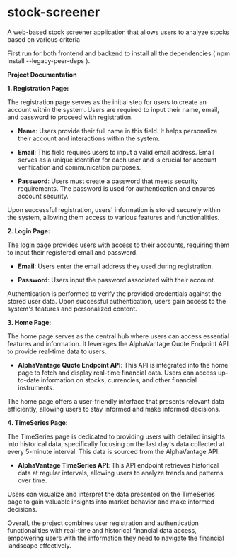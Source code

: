 # stock-screener
A web-based stock screener application that allows users to analyze stocks based on various criteria

First run for both frontend and backend to install all the dependencies ( npm install --legacy-peer-deps  ).

**Project Documentation**

**1. Registration Page:**

The registration page serves as the initial step for users to create an account within the system. Users are required to input their name, email, and password to proceed with registration. 

- **Name**: Users provide their full name in this field. It helps personalize their account and interactions within the system.
  
- **Email**: This field requires users to input a valid email address. Email serves as a unique identifier for each user and is crucial for account verification and communication purposes.
  
- **Password**: Users must create a password that meets security requirements. The password is used for authentication and ensures account security.

Upon successful registration, users' information is stored securely within the system, allowing them access to various features and functionalities.

**2. Login Page:**

The login page provides users with access to their accounts, requiring them to input their registered email and password.

- **Email**: Users enter the email address they used during registration.
  
- **Password**: Users input the password associated with their account.

Authentication is performed to verify the provided credentials against the stored user data. Upon successful authentication, users gain access to the system's features and personalized content.

**3. Home Page:**

The home page serves as the central hub where users can access essential features and information. It leverages the AlphaVantage Quote Endpoint API to provide real-time data to users.

- **AlphaVantage Quote Endpoint API**: This API is integrated into the home page to fetch and display real-time financial data. Users can access up-to-date information on stocks, currencies, and other financial instruments.

The home page offers a user-friendly interface that presents relevant data efficiently, allowing users to stay informed and make informed decisions.

**4. TimeSeries Page:**

The TimeSeries page is dedicated to providing users with detailed insights into historical data, specifically focusing on the last day's data collected at every 5-minute interval. This data is sourced from the AlphaVantage API.

- **AlphaVantage TimeSeries API**: This API endpoint retrieves historical data at regular intervals, allowing users to analyze trends and patterns over time.

Users can visualize and interpret the data presented on the TimeSeries page to gain valuable insights into market behavior and make informed decisions.

Overall, the project combines user registration and authentication functionalities with real-time and historical financial data access, empowering users with the information they need to navigate the financial landscape effectively.
